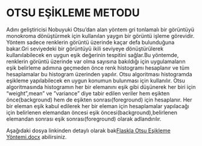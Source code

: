 # OTSU EŞİKLEME METODU
  Adını geliştiricisi Nobuyuki Otsu’dan alan yöntem gri tonlamalı bir görüntüyü monokroma dönüştürmek için kullanılan yaygın bir görüntü işleme görevidir. Yöntem sadece renklerin görüntü üzerinde kaçar defa bulunduğuna bakar.Gri seviyedeki bir görüntüyü ikili seviyeye dönüştürülerek kullanılabilecek en uygun eşik değerinin tespitini sağlar.Bu yöntemde, renklerin görüntü üzerinde var olma sayısına bakıldığı için uygulamaların eşik belirleme adımına geçmeden önce renk histogramı hesaplanır ve tüm hesaplamalar bu histogram üzerinden yapılır. Otsu algoritması histogramda eşikleme yapılabilecek en uygun konumun bulunması için kullanılır.
Otsu algoritmasında histogramın her bir elemanını eşik gibi düşünerek her biri için “weight”,mean” ve ”variance” diye tabir edilen veriler hem eşikten önce(background) hem de eşikten sonrası(foreground) için hesaplanır.
Her bir eleman eşik kabul edilerek her bir eleman için hesaplamalar yapılacağı için belirlenen elemandan öncesi eşik öncesi(background),belirlenen elemandan sonrası eşik sonrası(foreground) olarak adlandırılır. 

Aşağıdaki dosya linkinden detaylı olarak bak[Flaskla Otsu Eşikleme Yöntemi.docx](https://github.com/leventkalkavan/flask_goruntu_isleme/files/7096720/Flaskla.Otsu.Esikleme.Yontemi.docx)
abilirsiniz.


